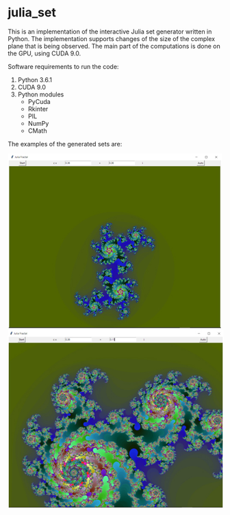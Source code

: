 # julia_set

This is an implementation of the interactive Julia set generator written in Python. The implementation supports changes of the size of the complex plane that is being observed. The main part of the computations is done on the GPU, using CUDA 9.0. 

Software requirements to run the code:
1. Python 3.6.1
2. CUDA 9.0
3. Python modules
	* PyCuda
	* Rkinter
	* PIL
	* NumPy
	* CMath

The examples of the generated sets are:

![julia_1](https://github.com/superkirill/julia_set/blob/master/Julia_1.jpg?raw=true)
![julia_2](https://github.com/superkirill/julia_set/blob/master/Julia_2.jpg?raw=true)
